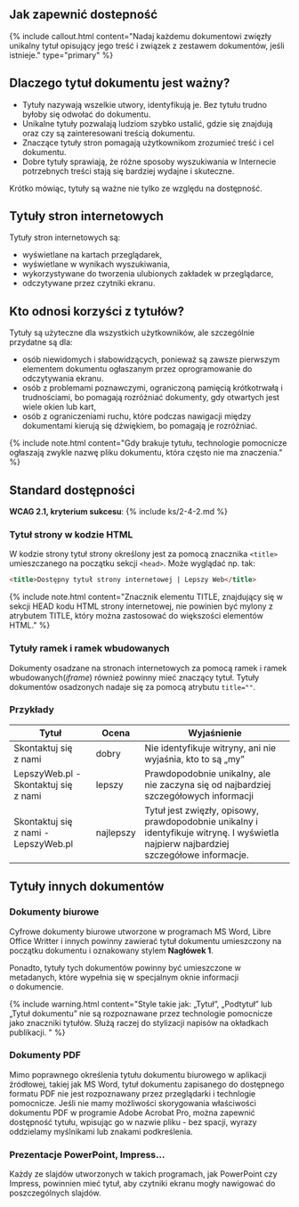 ## Jak zapewnić dostepność
{% include callout.html content="Nadaj każdemu dokumentowi zwięzły unikalny tytuł opisujący jego treść i związek z zestawem dokumentów, jeśli istnieje." type="primary" %}

## Dlaczego tytuł dokumentu jest ważny?
- Tytuły nazywają wszelkie utwory, identyfikują je. Bez tytułu trudno byłoby się odwołać do dokumentu.
- Unikalne tytuły pozwalają ludziom szybko ustalić, gdzie się znajdują oraz czy są zainteresowani treścią dokumentu.
- Znaczące tytuły stron pomagają użytkownikom zrozumieć treść i cel dokumentu.
- Dobre tytuły sprawiają, że różne sposoby wyszukiwania w Internecie potrzebnych treści stają się bardziej wydajne i skuteczne.

Krótko mówiąc, tytuły są ważne nie tylko ze względu na dostępność.

## Tytuły stron internetowych
Tytuły stron internetowych są:
-	wyświetlane na kartach przeglądarek,
-	wyświetlane w wynikach wyszukiwania,
-	wykorzystywane do tworzenia ulubionych zakładek w przeglądarce,
-	odczytywane przez czytniki ekranu.

## Kto odnosi korzyści z tytułów?
Tytuły są użyteczne dla wszystkich użytkowników, ale szczególnie przydatne są dla:
-  osób niewidomych i słabowidzących, ponieważ są zawsze pierwszym elementem dokumentu ogłaszanym przez oprogramowanie do odczytywania ekranu.
-  osób z problemami poznawczymi, ograniczoną pamięcią krótkotrwałą i trudnościami, bo pomagają rozróżniać dokumenty, gdy otwartych jest wiele okien lub kart,
-  osób z ograniczeniami ruchu, które podczas nawigacji między dokumentami kierują się dźwiękiem, bo pomagają je rozróżniać.

{% include note.html content="Gdy brakuje tytułu, technologie pomocnicze ogłaszają zwykle nazwę pliku dokumentu, która często nie ma znaczenia." %}

## Standard dostępności
**WCAG 2.1, kryterium sukcesu**: {% include ks/2-4-2.md %}

### Tytuł strony w kodzie HTML
W kodzie strony tytuł strony określony jest za pomocą znacznika `<title>` umieszczanego na początku sekcji `<head>`. Może wyglądać np. tak:

```html
<title>Dostępny tytuł strony internetowej | Lepszy Web</title>
```

{% include note.html content="Znacznik elementu TITLE, znajdujący się w sekcji HEAD kodu HTML strony internetowej, nie powinien być mylony z atrybutem TITLE, który można zastosować do większości elementów HTML." %}

### Tytuły ramek i ramek wbudowanych
Dokumenty osadzane na stronach internetowych za pomocą ramek i ramek wbudowanych(*iframe*) również powinny mieć znaczący tytuł. Tytuły dokumentów osadzonych nadaje się za pomocą atrybutu `title=""`.

### Przykłady

| Tytuł | Ocena | Wyjaśnienie |
|------------------------------------|----------|------------------------|
| Skontaktuj się z&nbsp;nami | dobry | Nie identyfikuje witryny, ani nie wyjaśnia, kto to są „my” |
| LepszyWeb.pl - Skontaktuj się z&nbsp;nami | lepszy | Prawdopodobnie unikalny, ale nie zaczyna się od najbardziej szczegółowych informacji |
| Skontaktuj się z&nbsp;nami - LepszyWeb.pl | najlepszy | Tytuł jest zwięzły, opisowy, prawdopodobnie unikalny i identyfikuje witrynę. I wyświetla najpierw najbardziej szczegółowe informacje. |



## Tytuły innych dokumentów

### Dokumenty biurowe
Cyfrowe dokumenty biurowe utworzone w programach MS Word, Libre Office Writter i innych powinny zawierać tytuł dokumentu umieszczony na początku dokumentu i oznakowany stylem **Nagłówek 1**.

Ponadto, tytuły tych dokumentów powinny być umieszczone w metadanych, które wypełnia się w&nbsp;specjalnym oknie informacji o&nbsp;dokumencie.  

{% include warning.html content="Style takie jak: „Tytuł”, „Podtytuł” lub „Tytuł dokumentu” nie są rozpoznawane przez technologie pomocnicze jako znaczniki tytułów. Służą raczej do stylizacji napisów na okładkach publikacji. " %}


### Dokumenty PDF
Mimo poprawnego określenia tytułu dokumentu biurowego w aplikacji źródłowej, takiej jak MS Word, tytuł dokumentu zapisanego do dostępnego formatu PDF nie jest rozpoznawany przez przeglądarki i technlogie pomocnicze. Jeśli nie mamy możliwości skorygowania właściwości dokumentu PDF w programie Adobe Acrobat Pro, można zapewnić dostępność tytułu, wpisując go w nazwie pliku - bez spacji, wyrazy oddzielamy myślnikami lub znakami podkreślenia.



### Prezentacje PowerPoint, Impress...
Każdy ze slajdów utworzonych w takich programach, jak PowerPoint czy Impress, powinnien mieć tytuł, aby czytniki ekranu mogły nawigować do poszczególnych slajdów.
